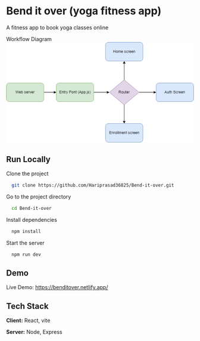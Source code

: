 
# Bend it over (yoga fitness app)

A fitness app to book yoga classes online

Workflow Diagram
![worflow](https://github.com/Hariprasad36825/Bend-it-over/blob/master/readme%20images/workflow.png)
## Run Locally

Clone the project

```bash
  git clone https://github.com/Hariprasad36825/Bend-it-over.git
```

Go to the project directory

```bash
  cd Bend-it-over
```

Install dependencies

```bash
  npm install
```

Start the server

```bash
  npm run dev
```


## Demo

Live Demo: https://benditover.netlify.app/
## Tech Stack

**Client:** React, vite

**Server:** Node, Express

